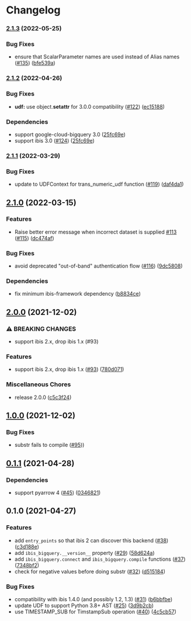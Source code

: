 # Changelog

### [2.1.3](https://github.com/ibis-project/ibis-bigquery/compare/v2.1.2...v2.1.3) (2022-05-25)


### Bug Fixes

* ensure that ScalarParameter names are used instead of Alias names ([#135](https://github.com/ibis-project/ibis-bigquery/issues/135)) ([bfe539a](https://github.com/ibis-project/ibis-bigquery/commit/bfe539a7c60439f7a521e230736aab3961dbabcc))

### [2.1.2](https://github.com/ibis-project/ibis-bigquery/compare/v2.1.1...v2.1.2) (2022-04-26)


### Bug Fixes

* **udf:** use object.__setattr__ for 3.0.0 compatibility ([#122](https://github.com/ibis-project/ibis-bigquery/issues/122)) ([ec15188](https://github.com/ibis-project/ibis-bigquery/commit/ec151883d7f1e67e9b56725ceb81743970563115))


### Dependencies

* support google-cloud-bigquery 3.0 ([25fc69e](https://github.com/ibis-project/ibis-bigquery/commit/25fc69e11429bbb45f992a5db7bfb4e8615eb34b))
* support ibis 3.0 ([#124](https://github.com/ibis-project/ibis-bigquery/issues/124)) ([25fc69e](https://github.com/ibis-project/ibis-bigquery/commit/25fc69e11429bbb45f992a5db7bfb4e8615eb34b))

### [2.1.1](https://github.com/ibis-project/ibis-bigquery/compare/v2.1.0...v2.1.1) (2022-03-29)


### Bug Fixes

* update to UDFContext for trans_numeric_udf function ([#119](https://github.com/ibis-project/ibis-bigquery/issues/119)) ([daf4da1](https://github.com/ibis-project/ibis-bigquery/commit/daf4da1c1dc2e1002570ff86cc358400d7f6832d))

## [2.1.0](https://github.com/ibis-project/ibis-bigquery/compare/v2.0.0...v2.1.0) (2022-03-15)


### Features

* Raise better error message when incorrect dataset is supplied [#113](https://github.com/ibis-project/ibis-bigquery/issues/113) ([#115](https://github.com/ibis-project/ibis-bigquery/issues/115)) ([dc474af](https://github.com/ibis-project/ibis-bigquery/commit/dc474af94bb8590c9acf3ec3f94634f366349580))


### Bug Fixes

* avoid deprecated "out-of-band" authentication flow ([#116](https://github.com/ibis-project/ibis-bigquery/issues/116)) ([9dc5808](https://github.com/ibis-project/ibis-bigquery/commit/9dc580800d607b809433bb2a3f2da2ba43b2f679))


### Dependencies

* fix minimum ibis-framework dependency ([b8834ce](https://github.com/ibis-project/ibis-bigquery/commit/b8834ce58453a09d790f44eb73f98319f17f84fa))

## [2.0.0](https://www.github.com/ibis-project/ibis-bigquery/compare/v0.1.1...v2.0.0) (2021-12-02)


### ⚠ BREAKING CHANGES

* support ibis 2.x, drop ibis 1.x (#93)

### Features

* support ibis 2.x, drop ibis 1.x ([#93](https://www.github.com/ibis-project/ibis-bigquery/issues/93)) ([780d071](https://www.github.com/ibis-project/ibis-bigquery/commit/780d07168758571d582e8a679e194ac8de33b36b))


### Miscellaneous Chores

* release 2.0.0 ([c5c3f24](https://www.github.com/ibis-project/ibis-bigquery/commit/c5c3f2414dbb2046b5e3bdb14204b6440c9a772b))

## [1.0.0](https://www.github.com/ibis-project/ibis-bigquery/compare/v0.1.1...v1.0.0) (2021-12-02)

### Bug Fixes

* substr fails to compile ([#95](https://github.com/ibis-project/ibis-bigquery/pull/95))) 

## [0.1.1](https://www.github.com/ibis-project/ibis-bigquery/compare/v0.1.0...v0.1.1) (2021-04-28)


### Dependencies

* support pyarrow 4 ([#45](https://www.github.com/ibis-project/ibis-bigquery/issues/45)) ([0346821](https://www.github.com/ibis-project/ibis-bigquery/commit/03468217650d639d304c91e00ca4507828cfcfc4))

## 0.1.0 (2021-04-27)


### Features

* add `entry_points` so that ibis 2 can discover this backend ([#38](https://www.github.com/ibis-project/ibis-bigquery/issues/38)) ([c3d188e](https://www.github.com/ibis-project/ibis-bigquery/commit/c3d188e107176c7fff6e7bce572330797cb3e2bc))
* add `ibis_bigquery.__version__` property ([#29](https://www.github.com/ibis-project/ibis-bigquery/issues/29)) ([58d624a](https://www.github.com/ibis-project/ibis-bigquery/commit/58d624abaaa9db4106241128559e28b5c2a2e715))
* add `ibis_bigquery.connect` and `ibis_bigquery.compile` functions ([#37](https://www.github.com/ibis-project/ibis-bigquery/issues/37)) ([7348bf2](https://www.github.com/ibis-project/ibis-bigquery/commit/7348bf2daea0f99e0e46d77cdcd8863f4274ab8b))
* check for negative values before doing substr ([#32](https://github.com/ibis-project/ibis-bigquery/pull/32)) ([d515184](https://github.com/ibis-project/ibis-bigquery/commit/d51518427b3178939ff40fd6a62f8298e71b57a0))


### Bug Fixes

* compatibility with ibis 1.4.0 (and possibly 1.2, 1.3) ([#31](https://www.github.com/ibis-project/ibis-bigquery/issues/31)) ([b6bbfbe](https://www.github.com/ibis-project/ibis-bigquery/commit/b6bbfbe412ec017e441ecb730c590dfccadfbd84))
* update UDF to support Python 3.8+ AST ([#25](https://www.github.com/ibis-project/ibis-bigquery/issues/25)) ([3d9b2cb](https://www.github.com/ibis-project/ibis-bigquery/commit/3d9b2cbda4ea091bfa1442a306c4ef9271fb3a4c))
* use TIMESTAMP_SUB for TimstampSub operation ([#40](https://www.github.com/ibis-project/ibis-bigquery/issues/40)) ([4c5cb57](https://www.github.com/ibis-project/ibis-bigquery/commit/4c5cb5769497eece2913ec567057b6d440c0922b))

